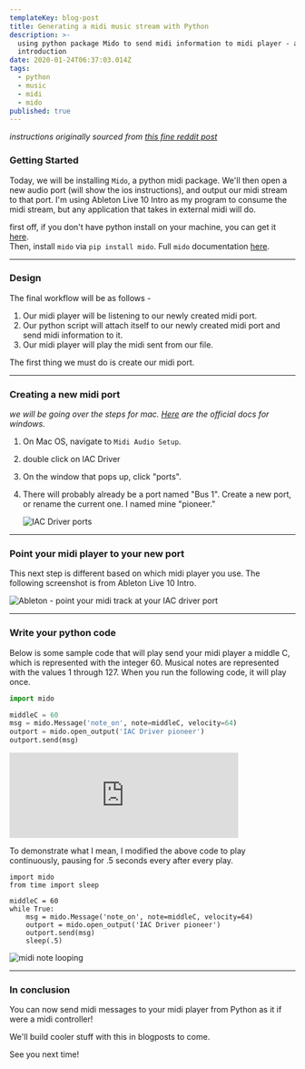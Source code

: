 ```yaml
---
templateKey: blog-post
title: Generating a midi music stream with Python
description: >-
  using python package Mido to send midi information to midi player - an
  introduction
date: 2020-01-24T06:37:03.014Z
tags:
  - python
  - music
  - midi
  - mido
published: true
---
```

*instructions originally sourced from [this fine reddit post](https://www.reddit.com/r/ableton/comments/5tuihk/any_good_resources_on_python_to_ableton/)*

### Getting Started

Today, we will be installing `Mido`, a python midi package. We'll then open a new audio port (will show the ios instructions), and output our midi stream to that port. I'm using Ableton Live 10 Intro as my program to consume the midi stream, but any application that takes in external midi will do.

first off, if you don't have python install on your machine, you can get it [here](https://www.python.org/downloads/).\
Then, install `mido` via `pip install mido`. Full `mido` documentation [here](https://mido.readthedocs.io/en/latest/index.html).

- - -

### Design

The final workflow will be as follows - 

1. Our midi player will be listening to our newly created midi port. 
2. Our python script will attach itself to our newly created midi port and send midi information to it. 
3. Our midi player will play the midi sent from our file. 

The first thing we must do is create our midi port. 

- - -

### Creating a new midi port

*we will be going over the steps for mac. [Here](https://docs.microsoft.com/en-us/windows-hardware/drivers/audio/midi-port-driver) are the official docs for windows.*

1. On Mac OS, navigate to `Midi Audio Setup`. 
2. double click on IAC Driver
3. On the window that pops up, click "ports". 
4. There will probably already be a port named "Bus 1". Create a new port, or rename the current one. I named mine "pioneer."

   ![IAC Driver ports](/uploads/1pythonmidi_iacdriverports.png "IAC Driver ports")

- - -

### Point your midi player to your new port

This next step is different based on which midi player you use. The following screenshot is from Ableton Live 10 Intro.    

![Ableton - point your midi track at your IAC driver port](/uploads/1pythonmidi_abletonmidiport.png "Ableton - point your midi track at your IAC driver port")



- - -

### Write your python code

Below is some sample code that will play send your midi player a middle C, which is represented with the integer 60. Musical notes are represented with the values 1 through 127. When you run the following code, it will play once. 

```python
import mido

middleC = 60
msg = mido.Message('note_on', note=middleC, velocity=64)
outport = mido.open_output('IAC Driver pioneer')
outport.send(msg)
```

<iframe width="80%" height="`00" src="https://clyp.it/wpdhjpc4/widget" frameborder="0"></iframe>

To demonstrate what I mean, I modified the above code to play continuously, pausing for .5 seconds every after every play. 

```
import mido
from time import sleep

middleC = 60
while True:
    msg = mido.Message('note_on', note=middleC, velocity=64)
    outport = mido.open_output('IAC Driver pioneer')
    outport.send(msg)
    sleep(.5)
```



![midi note looping](/uploads/1pythonmidi_repeatingnote.gif "midi note looping")



- - -

### In conclusion

You can now send midi messages to your midi player from Python as it if were a midi controller! 

We'll build cooler stuff with this in blogposts to come. 

See you next time!